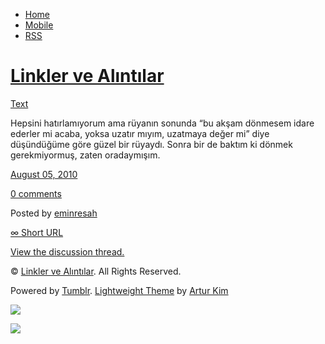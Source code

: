 -   [Home](/)
-   [Mobile](/mobile)
-   [RSS](http://eminresah.tumblr.com/rss)

[Linkler ve Alıntılar](/)
=========================

[Text](http://eminresah.tumblr.com/post/906431604/hepsini-hat-rlam-yorum-ama-ruyan-n-sonunda-bu)

Hepsini hatırlamıyorum ama rüyanın sonunda “bu akşam dönmesem idare
ederler mi acaba, yoksa uzatır mıyım, uzatmaya değer mi” diye
düşündüğüme göre güzel bir rüyaydı. Sonra bir de baktım ki dönmek
gerekmiyormuş, zaten oradaymışım.

[August 05,
2010](http://eminresah.tumblr.com/post/906431604/hepsini-hat-rlam-yorum-ama-ruyan-n-sonunda-bu)

[0
comments](http://eminresah.tumblr.com/post/906431604/hepsini-hat-rlam-yorum-ama-ruyan-n-sonunda-bu#disqus_thread)

Posted by [eminresah](http://eminresah.tumblr.com/)

[∞ Short URL](http://tmblr.co/ZWS1Oys1mnq)

[View the discussion thread.](http://erblog.disqus.com/?url=ref)

© [Linkler ve Alıntılar](/). All Rights Reserved.

Powered by [Tumblr](http://tumblr.com). [Lightweight
Theme](http://www.tumblr.com/theme/10820) by [Artur
Kim](http://arturkim.com)

![](https://px.srvcs.tumblr.com/impixu?T=1434919030&J=eyJ0eXBlIjoidXJsIiwidXJsIjoiaHR0cDpcL1wvZW1pbnJlc2FoLnR1bWJsci5jb21cL3Bvc3RcLzkwNjQzMTYwNFwvaGVwc2luaS1oYXQtcmxhbS15b3J1bS1hbWEtcnV5YW4tbi1zb251bmRhLWJ1IiwicmVxdHlwZSI6MCwicm91dGUiOiJcL3Bvc3RcLzppZFwvOnN1bW1hcnkiLCJub3NjcmlwdCI6MX0=&U=CMBFEGBKHD&K=3f7459d452bcaf69aef90c5dc3b82fee3892b34260da790c870ba01d6f7e122d&R=)

![](https://px.srvcs.tumblr.com/impixu?T=1434919030&J=eyJ0eXBlIjoicG9zdCIsInVybCI6Imh0dHA6XC9cL2VtaW5yZXNhaC50dW1ibHIuY29tXC9wb3N0XC85MDY0MzE2MDRcL2hlcHNpbmktaGF0LXJsYW0teW9ydW0tYW1hLXJ1eWFuLW4tc29udW5kYS1idSIsInJlcXR5cGUiOjAsInJvdXRlIjoiXC9wb3N0XC86aWRcLzpzdW1tYXJ5IiwicG9zdHMiOlt7InBvc3RpZCI6IjkwNjQzMTYwNCIsImJsb2dpZCI6IjM2NDgwMjgiLCJzb3VyY2UiOjMzfV0sIm5vc2NyaXB0IjoxfQ==&U=NABKAOPBLF&K=d617ec4ef6ccdcb35f190e31c9994b216283cef359d9bd69c451ec559fbd57f1&R=)

